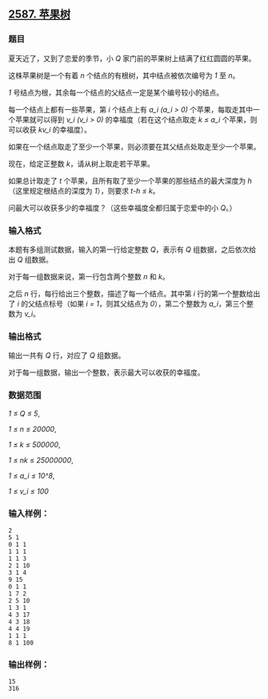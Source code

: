 ## [2587. 苹果树](https://www.acwing.com/problem/content/2589/)

### 题目

夏天近了，又到了恋爱的季节，小 *Q* 家门前的苹果树上结满了红红圆圆的苹果。

这株苹果树是一个有着 *n* 个结点的有根树，其中结点被依次编号为 *1* 至 *n*。

*1* 号结点为根，其余每一个结点的父结点一定是某个编号较小的结点。

每一个结点上都有一些苹果，第 *i* 个结点上有 *a_i (a_i > 0)* 个苹果，每取走其中一个苹果就可以得到 *v_i (v_i > 0)* 的幸福度（若在这个结点取走 *k ≤ a_i* 个苹果，则可以收获 *kv_i* 的幸福度）。

如果在一个结点取走了至少一个苹果，则必须要在其父结点处取走至少一个苹果。

现在，给定正整数 *k*，请从树上取走若干苹果。

如果总计取走了 *t* 个苹果，且所有取了至少一个苹果的那些结点的最大深度为 *h*（这里规定根结点的深度为 *1*），则要求 *t-h ≤ k*。

问最大可以收获多少的幸福度？（这些幸福度全都归属于恋爱中的小 *Q*。）

### 输入格式

本题有多组测试数据，输入的第一行给定整数 *Q*，表示有 *Q* 组数据，之后依次给出 *Q* 组数据。

对于每一组数据来说，第一行包含两个整数 *n* 和 *k*。

之后 *n* 行，每行给出三个整数，描述了每一个结点。其中第 *i* 行的第一个整数给出了 *i* 的父结点标号（如果 *i = 1*，则其父结点为 *0*），第二个整数为 *a_i*，第三个整数为 *v_i*。

### 输出格式

输出一共有 *Q* 行，对应了 *Q* 组数据。

对于每一组数据，输出一个整数，表示最大可以收获的幸福度。

### 数据范围

*1 ≤ Q ≤ 5*,

*1 ≤ n ≤ 20000*,

*1 ≤ k ≤ 500000*,

*1 ≤ nk ≤ 25000000*,

*1 ≤ a_i ≤ 10^8*,

*1 ≤ v_i ≤ 100*

### 输入样例：

```
2
5 1
0 1 1
1 1 1
1 1 3
2 1 10
3 1 4
9 15
0 1 1
1 7 2
2 5 10
1 3 1
4 3 17
4 3 18
4 4 19
1 1 1
8 1 100
```

### 输出样例：

```
15
316
```
